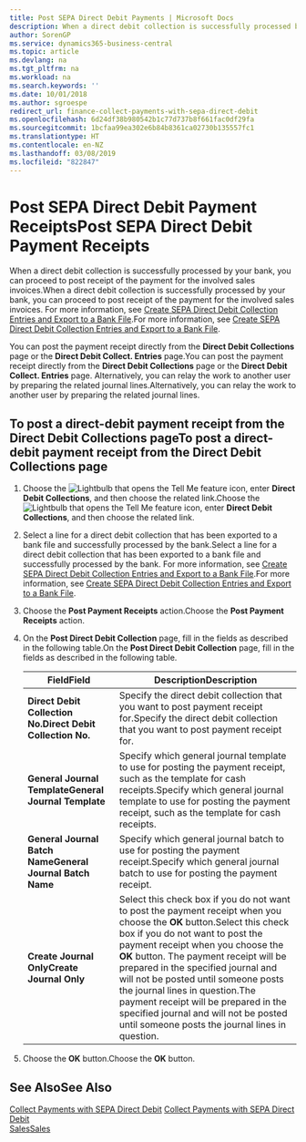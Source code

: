 ```yaml
---
title: Post SEPA Direct Debit Payments | Microsoft Docs
description: When a direct debit collection is successfully processed by your bank, you can proceed to post receipt of the payment for the involved sales invoices.
author: SorenGP
ms.service: dynamics365-business-central
ms.topic: article
ms.devlang: na
ms.tgt_pltfrm: na
ms.workload: na
ms.search.keywords: ''
ms.date: 10/01/2018
ms.author: sgroespe
redirect_url: finance-collect-payments-with-sepa-direct-debit
ms.openlocfilehash: 6d24df38b980542b1c77d737b8f661fac0df29fa
ms.sourcegitcommit: 1bcfaa99ea302e6b84b8361ca02730b135557fc1
ms.translationtype: HT
ms.contentlocale: en-NZ
ms.lasthandoff: 03/08/2019
ms.locfileid: "822847"
---
```

# <a name="post-sepa-direct-debit-payment-receipts"></a><span data-ttu-id="7bf9b-103">Post SEPA Direct Debit Payment Receipts</span><span class="sxs-lookup"><span data-stu-id="7bf9b-103">Post SEPA Direct Debit Payment Receipts</span></span>
<span data-ttu-id="7bf9b-104">When a direct debit collection is successfully processed by your bank, you can proceed to post receipt of the payment for the involved sales invoices.</span><span class="sxs-lookup"><span data-stu-id="7bf9b-104">When a direct debit collection is successfully processed by your bank, you can proceed to post receipt of the payment for the involved sales invoices.</span></span> <span data-ttu-id="7bf9b-105">For more information, see [Create SEPA Direct Debit Collection Entries and Export to a Bank File](finance-how-create-sepa-direct-debit-collection-entries-export-bank-file.md).</span><span class="sxs-lookup"><span data-stu-id="7bf9b-105">For more information, see [Create SEPA Direct Debit Collection Entries and Export to a Bank File](finance-how-create-sepa-direct-debit-collection-entries-export-bank-file.md).</span></span>  

<span data-ttu-id="7bf9b-106">You can post the payment receipt directly from the **Direct Debit Collections** page or the **Direct Debit Collect. Entries** page.</span><span class="sxs-lookup"><span data-stu-id="7bf9b-106">You can post the payment receipt directly from the **Direct Debit Collections** page or the **Direct Debit Collect. Entries** page.</span></span> <span data-ttu-id="7bf9b-107">Alternatively, you can relay the work to another user by preparing the related journal lines.</span><span class="sxs-lookup"><span data-stu-id="7bf9b-107">Alternatively, you can relay the work to another user by preparing the related journal lines.</span></span>  

## <a name="to-post-a-direct-debit-payment-receipt-from-the-direct-debit-collections-page"></a><span data-ttu-id="7bf9b-108">To post a direct-debit payment receipt from the Direct Debit Collections page</span><span class="sxs-lookup"><span data-stu-id="7bf9b-108">To post a direct-debit payment receipt from the Direct Debit Collections page</span></span>  
1. <span data-ttu-id="7bf9b-109">Choose the ![Lightbulb that opens the Tell Me feature](media/ui-search/search_small.png "Tell me what you want to do") icon, enter **Direct Debit Collections**, and then choose the related link.</span><span class="sxs-lookup"><span data-stu-id="7bf9b-109">Choose the ![Lightbulb that opens the Tell Me feature](media/ui-search/search_small.png "Tell me what you want to do") icon, enter **Direct Debit Collections**, and then choose the related link.</span></span>  
2. <span data-ttu-id="7bf9b-110">Select a line for a direct debit collection that has been exported to a bank file and successfully processed by the bank.</span><span class="sxs-lookup"><span data-stu-id="7bf9b-110">Select a line for a direct debit collection that has been exported to a bank file and successfully processed by the bank.</span></span> <span data-ttu-id="7bf9b-111">For more information, see [Create SEPA Direct Debit Collection Entries and Export to a Bank File](finance-how-create-sepa-direct-debit-collection-entries-export-bank-file.md).</span><span class="sxs-lookup"><span data-stu-id="7bf9b-111">For more information, see [Create SEPA Direct Debit Collection Entries and Export to a Bank File](finance-how-create-sepa-direct-debit-collection-entries-export-bank-file.md).</span></span>  
3. <span data-ttu-id="7bf9b-112">Choose the **Post Payment Receipts** action.</span><span class="sxs-lookup"><span data-stu-id="7bf9b-112">Choose the **Post Payment Receipts** action.</span></span>  
4. <span data-ttu-id="7bf9b-113">On the **Post Direct Debit Collection** page, fill in the fields as described in the following table.</span><span class="sxs-lookup"><span data-stu-id="7bf9b-113">On the **Post Direct Debit Collection** page, fill in the fields as described in the following table.</span></span>  

    |<span data-ttu-id="7bf9b-114">Field</span><span class="sxs-lookup"><span data-stu-id="7bf9b-114">Field</span></span>|<span data-ttu-id="7bf9b-115">Description</span><span class="sxs-lookup"><span data-stu-id="7bf9b-115">Description</span></span>|  
    |---------------------------------|---------------------------------------|  
    |<span data-ttu-id="7bf9b-116">**Direct Debit Collection No.**</span><span class="sxs-lookup"><span data-stu-id="7bf9b-116">**Direct Debit Collection No.**</span></span>|<span data-ttu-id="7bf9b-117">Specify the direct debit collection that you want to post payment receipt for.</span><span class="sxs-lookup"><span data-stu-id="7bf9b-117">Specify the direct debit collection that you want to post payment receipt for.</span></span>|  
    |<span data-ttu-id="7bf9b-118">**General Journal Template**</span><span class="sxs-lookup"><span data-stu-id="7bf9b-118">**General Journal Template**</span></span>|<span data-ttu-id="7bf9b-119">Specify which general journal template to use for posting the payment receipt, such as the template for cash receipts.</span><span class="sxs-lookup"><span data-stu-id="7bf9b-119">Specify which general journal template to use for posting the payment receipt, such as the template for cash receipts.</span></span>|  
    |<span data-ttu-id="7bf9b-120">**General Journal Batch Name**</span><span class="sxs-lookup"><span data-stu-id="7bf9b-120">**General Journal Batch Name**</span></span>|<span data-ttu-id="7bf9b-121">Specify which general journal batch to use for posting the payment receipt.</span><span class="sxs-lookup"><span data-stu-id="7bf9b-121">Specify which general journal batch to use for posting the payment receipt.</span></span>|  
    |<span data-ttu-id="7bf9b-122">**Create Journal Only**</span><span class="sxs-lookup"><span data-stu-id="7bf9b-122">**Create Journal Only**</span></span>|<span data-ttu-id="7bf9b-123">Select this check box if you do not want to post the payment receipt when you choose the **OK** button.</span><span class="sxs-lookup"><span data-stu-id="7bf9b-123">Select this check box if you do not want to post the payment receipt when you choose the **OK** button.</span></span> <span data-ttu-id="7bf9b-124">The payment receipt will be prepared in the specified journal and will not be posted until someone posts the journal lines in question.</span><span class="sxs-lookup"><span data-stu-id="7bf9b-124">The payment receipt will be prepared in the specified journal and will not be posted until someone posts the journal lines in question.</span></span>|  

5. <span data-ttu-id="7bf9b-125">Choose the **OK** button.</span><span class="sxs-lookup"><span data-stu-id="7bf9b-125">Choose the **OK** button.</span></span>  

## <a name="see-also"></a><span data-ttu-id="7bf9b-126">See Also</span><span class="sxs-lookup"><span data-stu-id="7bf9b-126">See Also</span></span>  
 <span data-ttu-id="7bf9b-127">[Collect Payments with SEPA Direct Debit](finance-collect-payments-with-sepa-direct-debit.md) </span><span class="sxs-lookup"><span data-stu-id="7bf9b-127">[Collect Payments with SEPA Direct Debit](finance-collect-payments-with-sepa-direct-debit.md) </span></span>  
 [<span data-ttu-id="7bf9b-128">Sales</span><span class="sxs-lookup"><span data-stu-id="7bf9b-128">Sales</span></span>](sales-manage-sales.md)

